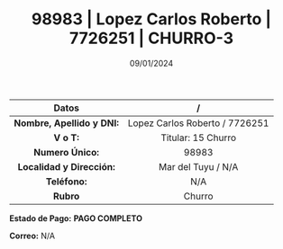 ﻿---
title: 98983 | Lopez Carlos Roberto | 7726251 | CHURRO-3
date: 09/01/2024
draft: false
tags: ['mar del tuyu', 'titular', 'churro']
---

|          **Datos**          |  /  |
|:---------------------------:|:---:|
| **Nombre, Apellido y DNI:** | Lopez Carlos Roberto / 7726251 |
|          **V o T:**         | Titular: 15 Churro |
|      **Numero Único:**      | 98983 |
|  **Localidad y Dirección:** | Mar del Tuyu / N/A |
|        **Teléfono:**        | N/A |
|          **Rubro**          | Churro |

**Estado de Pago:** **PAGO COMPLETO**

**Correo:** N/A
